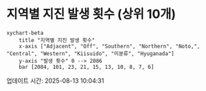 # 지역별 지진 발생 횟수 (상위 10개)

```mermaid
xychart-beta
    title "지역별 지진 발생 횟수"
    x-axis ["Adjacent", "Off", "Southern", "Northern", "Noto,", "Central", "Western", "Kiisuido", "미분류", "Hyuganada"]
    y-axis "발생 횟수" 0 --> 2086
    bar [2084, 101, 23, 21, 15, 13, 10, 8, 7, 6]
```

업데이트 시간: 2025-08-13 10:04:31
